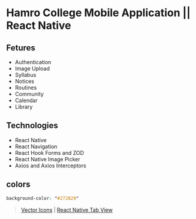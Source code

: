# Hamro College Mobile Application || React Native

## Fetures
- Authentication
- Image Upload
- Syllabus
- Notices
- Routines
- Community
- Calendar
- Library


## Technologies 
- React Native 
- React Navigation
- React Hook Forms and ZOD 
- React Native Image Picker
- Axios and Axios Interceptors



## colors
```css
background-color: "#272829"
```

> [Vector Icons](https://oblador.github.io/react-native-vector-icons/) |
> [React Native Tab View](https://reactnavigation.org/docs/tab-view)